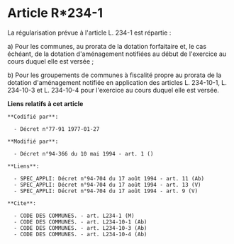 # Article R*234-1

La régularisation prévue à l'article L. 234-1 est répartie :

a) Pour les communes, au prorata de la dotation forfaitaire et, le cas échéant, de la dotation d'aménagement notifiées au
début de l'exercice au cours duquel elle est versée ;

b) Pour les groupements de communes à fiscalité propre au prorata de la dotation d'aménagement notifiée en application des
articles L. 234-10-1, L. 234-10-3 et L. 234-10-4 pour l'exercice au cours duquel elle est versée.

**Liens relatifs à cet article**

	**Codifié par**:

	  - Décret n°77-91 1977-01-27

	**Modifié par**:

	  - Décret n°94-366 du 10 mai 1994 - art. 1 ()

	**Liens**:

	  - SPEC_APPLI: Décret n°94-704 du 17 août 1994 - art. 11 (Ab)
	  - SPEC_APPLI: Décret n°94-704 du 17 août 1994 - art. 13 (V)
	  - SPEC_APPLI: Décret n°94-704 du 17 août 1994 - art. 9 (V)

	**Cite**:

	  - CODE DES COMMUNES. - art. L234-1 (M)
	  - CODE DES COMMUNES. - art. L234-10-1 (Ab)
	  - CODE DES COMMUNES. - art. L234-10-3 (Ab)
	  - CODE DES COMMUNES. - art. L234-10-4 (Ab)

